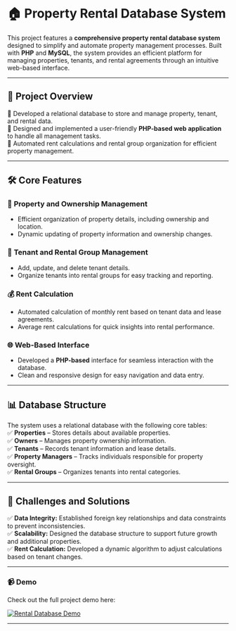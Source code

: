 
# 🏠 **Property Rental Database System**  

This project features a **comprehensive property rental database system** designed to simplify and automate property management processes. Built with **PHP** and **MySQL**, the system provides an efficient platform for managing properties, tenants, and rental agreements through an intuitive web-based interface.  

---

## 🎯 **Project Overview**  
🔹 Developed a relational database to store and manage property, tenant, and rental data.  
🔹 Designed and implemented a user-friendly **PHP-based web application** to handle all management tasks.  
🔹 Automated rent calculations and rental group organization for efficient property management.  

---

## 🛠️ **Core Features**  
### 🏡 **Property and Ownership Management**  
- Efficient organization of property details, including ownership and location.  
- Dynamic updating of property information and ownership changes.  

### 👥 **Tenant and Rental Group Management**  
- Add, update, and delete tenant details.  
- Organize tenants into rental groups for easy tracking and reporting.  

### 💰 **Rent Calculation**  
- Automated calculation of monthly rent based on tenant data and lease agreements.  
- Average rent calculations for quick insights into rental performance.  

### 🌐 **Web-Based Interface**  
- Developed a **PHP-based** interface for seamless interaction with the database.  
- Clean and responsive design for easy navigation and data entry.  

---

## 📊 **Database Structure**  
The system uses a relational database with the following core tables:  
✅ **Properties** – Stores details about available properties.  
✅ **Owners** – Manages property ownership information.  
✅ **Tenants** – Records tenant information and lease details.  
✅ **Property Managers** – Tracks individuals responsible for property oversight.  
✅ **Rental Groups** – Organizes tenants into rental categories.  

---

## 🌟 **Challenges and Solutions**  
✅ **Data Integrity:** Established foreign key relationships and data constraints to prevent inconsistencies.  
✅ **Scalability:** Designed the database structure to support future growth and additional properties.  
✅ **Rent Calculation:** Developed a dynamic algorithm to adjust calculations based on tenant changes.  

---

### 📹 **Demo**  
Check out the full project demo here:  

[![Rental Database Demo](https://img.youtube.com/vi/Y4Qa0lvjE8I/0.jpg)](https://www.youtube.com/watch?v=Y4Qa0lvjE8I)  

---
